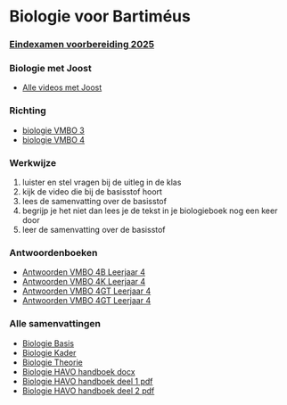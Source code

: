 # Biologie voor Bartiméus


### [Eindexamen voorbereiding 2025](eindexamen2025.md)



### Biologie met Joost
- [Alle videos met Joost](https://www.biologiemetjoost.nl/alles-om-je-te-helpen-met-biologie)

### Richting
<!-- [biologie H1 H2](biologieH1H2H3.md)-->
- [biologie VMBO 3](biologievmbo3.md)
- [biologie VMBO 4](biologievmbo4.md)
<!--- [biologie HAVO 3, 4 en 5](biologiehavo.md)-->

<!--
- [biologie H3](biologieH3.md)
-->

### Werkwijze
1. luister en stel vragen bij de uitleg in de klas
2. kijk de video die bij de basisstof hoort
2. lees de samenvatting over de basisstof
4. begrijp je het niet dan lees je de tekst in je biologieboek nog een keer door
5. leer de samenvatting over de basisstof

### Antwoordenboeken
* [Antwoorden VMBO 4B Leerjaar 4](antwoordenboek/4B_antwoordenboek.pdf)
* [Antwoorden VMBO 4K Leerjaar 4](antwoordenboek/4K_antwoordenboek.pdf)
* [Antwoorden VMBO 4GT Leerjaar 4](antwoordenboek/4GT_antwoordenboek.pdf)
* [Antwoorden VMBO 4GT Leerjaar 4](antwoordenboek/GT/4GT_antwoorden.md)

<!--
6. [mondelinge overhoring, maak de vragen die je van de leraar de volgende les krijgt]
7. -->

### Alle samenvattingen
- [Biologie Basis](samenvattingen/b/OTO_B3B4.pdf)
- [Biologie Kader](samenvattingen/k/SV3K4K.pdf)
- [Biologie Theorie](samenvattingen/tl/SV3T4T.pdf)
- [Biologie HAVO handboek docx](samenvattingen/h/p002-308_BVJ_5e_ed_havo_Zakboek.docx)
- [Biologie HAVO handboek deel 1 pdf](samenvattingen/h/p0001-0178_BVJ_5e_ed_havo_Zakboek.pdf)
- [Biologie HAVO handboek deel 2 pdf](samenvattingen/h/p0179-0320_BVJ_5e_ed_havo_Zakboek.pdf)

<!--
## Dienstverlening en Producten
- [Actief in de natuur](actiefindenatuur.md)
- -->

